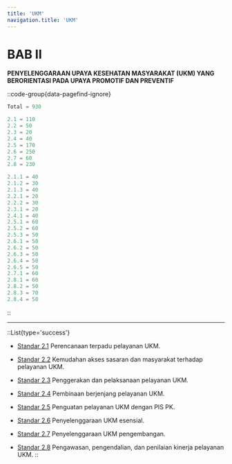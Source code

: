 ```yaml
---
title: 'UKM'
navigation.title: 'UKM'
---
```


# BAB II 

**PENYELENGGARAAN UPAYA KESEHATAN MASYARAKAT (UKM) YANG BERORIENTASI PADA UPAYA PROMOTIF DAN PREVENTIF**

::code-group{data-pagefind-ignore}
```js [Nilai]
Total = 930
```
```js [Standar]
2.1 = 110
2.2 = 50
2.3 = 20
2.4 = 40
2.5 = 170 
2.6 = 250
2.7 = 60
2.8 = 230
```
```js [Kriteria]
2.1.1 = 40
2.1.2 = 30
2.1.3 = 40
2.2.1 = 20
2.2.2 = 30
2.3.1 = 20
2.4.1 = 40
2.5.1 = 60
2.5.2 = 60
2.5.3 = 50
2.6.1 = 50
2.6.2 = 50
2.6.3 = 50
2.6.4 = 50
2.6.5 = 50
2.7.1 = 60
2.8.1 = 60
2.8.2 = 50
2.8.3 = 70
2.8.4 = 50
```
::

---
::List{type='success'}
- [Standar 2.1](/docs/akred/pkm/2/1) Perencanaan terpadu pelayanan UKM.

- [Standar 2.2](/docs/akred/pkm/2/2) Kemudahan akses sasaran dan masyarakat terhadap pelayanan UKM. 

- [Standar 2.3](/docs/akred/pkm/2/3) Penggerakan dan pelaksanaan pelayanan UKM. 

- [Standar 2.4](/docs/akred/pkm/2/4) Pembinaan berjenjang pelayanan UKM. 
- [Standar 2.5](/docs/akred/pkm/2/5) Penguatan pelayanan UKM dengan PIS PK. 
- [Standar 2.6](/docs/akred/pkm/2/6) Penyelenggaraan UKM esensial. 
- [Standar 2.7](/docs/akred/pkm/2/7) Penyelenggaraan UKM pengembangan. 
- [Standar 2.8](/docs/akred/pkm/2/8) Pengawasan, pengendalian, dan penilaian kinerja pelayanan UKM. 
::